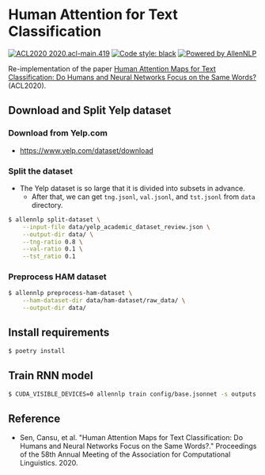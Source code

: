 # Human Attention for Text Classification

<a href="https://www.aclweb.org/anthology/2020.acl-main.419/"><img alt="ACL2020 2020.acl-main.419" src="https://img.shields.io/badge/ACL2020-2020.acl--main.419-red"></a>
<a href="https://github.com/psf/black"><img alt="Code style: black" src="https://img.shields.io/badge/code%20style-black-000000.svg"></a>
<a href="https://github.com/allenai/allennlp"><img alt="Powered by AllenNLP" src="https://img.shields.io/badge/Powered%20by-AllenNLP-blue.svg"></a>

Re-implementation of the paper [Human Attention Maps for Text Classification: Do Humans and Neural Networks Focus on the Same Words?](https://www.aclweb.org/anthology/2020.acl-main.419/) (ACL2020).

## Download and Split Yelp dataset
### Download from Yelp.com
- https://www.yelp.com/dataset/download

### Split the dataset
- The Yelp dataset is so large that it is divided into subsets in advance.
  - After that, we can get `tng.jsonl`, `val.jsonl`, and `tst.jsonl` from `data` directory.

```sh
$ allennlp split-dataset \
    --input-file data/yelp_academic_dataset_review.json \
    --output-dir data/ \
    --tng-ratio 0.8 \
    --val-ratio 0.1 \
    --tst_ratio 0.1
```

### Preprocess HAM dataset

```sh
$ allennlp preprocess-ham-dataset \
    --ham-dataset-dir data/ham-dataset/raw_data/ \
    --output-dir data/
```

## Install requirements

```sh
$ poetry install
```

## Train RNN model

```sh
$ CUDA_VISIBLE_DEVICES=0 allennlp train config/base.jsonnet -s outputs -o '{"trainer": {"cuda_device": 0}}'
```

## Reference

- Sen, Cansu, et al. "Human Attention Maps for Text Classification: Do Humans and Neural Networks Focus on the Same Words?." Proceedings of the 58th Annual Meeting of the Association for Computational Linguistics. 2020.
